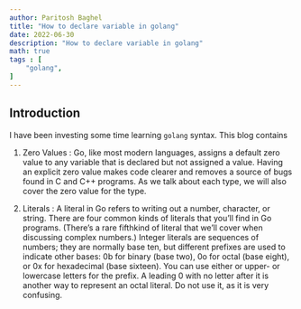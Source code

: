 ```yaml
---
author: Paritosh Baghel
title: "How to declare variable in golang"
date: 2022-06-30
description: "How to declare variable in golang"
math: true
tags : [
    "golang",
]
---
```


## Introduction

I have been investing some time learning `golang` syntax. This blog contains  

1) Zero Values : Go, like most modern languages, assigns a default zero value to any variable that
is declared but not assigned a value. Having an explicit zero value makes code
clearer and removes a source of bugs found in C and C++ programs. As we talk
about each type, we will also cover the zero value for the type.

2) Literals : A literal in Go refers to writing out a number, character, or string. There are four
common kinds of literals that you’ll find in Go programs. (There’s a rare fifthkind of literal that we’ll cover when discussing complex numbers.)
Integer literals are sequences of numbers; they are normally base ten, but
different prefixes are used to indicate other bases: 0b for binary (base two), 0o
for octal (base eight), or 0x for hexadecimal (base sixteen). You can use either or
upper- or lowercase letters for the prefix. A leading 0 with no letter after it is
another way to represent an octal literal. Do not use it, as it is very confusing.
